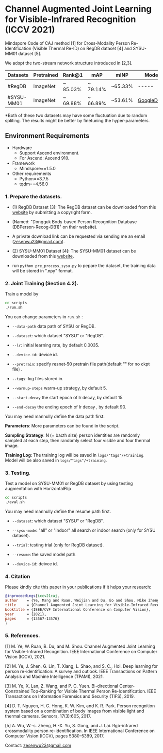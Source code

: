 # Channel Augmented Joint Learning for Visible-Infrared Recognition (ICCV 2021) 
Mindspore Code of CAJ method [1] for Cross-Modality Person Re-Identification (Visible Thermal Re-ID) on RegDB dataset [4] and SYSU-MM01 dataset [5]. 

We adopt the two-stream network structure introduced in [2,3].

|Datasets    | Pretrained| Rank@1  | mAP |  mINP |  Model|
| --------   | -----    | -----  |  -----  | ----- |------|
|#RegDB      | ImageNet | ~ 85.03% | ~ 79.14%|  ~65.33% |----- |
|#SYSU-MM01  | ImageNet | ~ 69.88%  | ~ 66.89% | ~53.61% | [GoogleDrive](https://drive.google.com/file/d/1vIKkB61frqA-zG0RiL282heqthvwkKdO/view?usp=sharing)|

*Both of these two datasets may have some fluctuation due to random spliting. The results might be better by finetuning the hyper-parameters. 

## Environment Requirements
* Hardware
  * Support Ascend environment.
  * For Ascend: Ascend 910.
* Framework
  * Mindspore==1.5.0
* Other requirements
  * Python==3.7.5
  * tqdm==4.56.0

### 1. Prepare the datasets.

- (1) RegDB Dataset [3]: The RegDB dataset can be downloaded from this [website](http://dm.dongguk.edu/link.html) by submitting a copyright form.

- (Named: "Dongguk Body-based Person Recognition Database (DBPerson-Recog-DB1)" on their website). 

- A private download link can be requested via sending me an email (zesenwu23@gmail.com). 

- (2) SYSU-MM01 Dataset [4]: The SYSU-MM01 dataset can be downloaded from this [website](http://isee.sysu.edu.cn/project/RGBIRReID.htm).

- run `python pre_process_sysu.py` to pepare the dataset, the training data will be stored in ".npy" format.

### 2. Joint Training (Section 4.2).
Train a model by
```bash
cd scripts
./run.sh
```
You can change parameters in `run.sh` :
- `--data-path` data path of SYSU or RegDB.
- `--dataset`: which dataset "SYSU" or "RegDB".

- `--lr`: initial learning rate, by default 0.0035.

-  `--device-id`: device id.

-  `--pretrain`:  specify resnet-50 pretrain file path(default "" for no ckpt file) .

- `--tags`: log files stored in.
- `--warmup-steps` warm-up strategy, by default 5.
- `--start-decay` the start epoch of lr decay, by default 15.
- `--end-decay` the ending epoch of lr decay , by default 90.

You may need mannully define the data path first.

**Parameters**: More parameters can be found in the script.

**Sampling Strategy**: N (= bacth size) person identities are randomly sampled at each step, then randomly select four visible and four thermal image. 

**Training Log**: The training log will be saved in `logs/"tags"/+training`. Model will be also saved in `logs/"tags"/+training`.

### 3. Testing.

Test a model on SYSU-MM01 or RegDB dataset by using testing augmentation with HorizontalFlip
```bash
cd scripts
./eval.sh
```
You may need mannully define the resume path first.
- `--dataset`: which dataset "SYSU" or "RegDB".

- `--sysu-mode`: "all" or "indoor" all search or indoor search (only for SYSU dataset).

- `--trial`: testing trial (only for RegDB dataset).

- `--resume`: the saved model path.

- `--device-id`:  deivce id.

### 4. Citation

Please kindly cite this paper in your publications if it helps your research:
```bibtex
@inproceedings{iccv21caj,
author    = {Ye, Mang and Ruan, Weijian and Du, Bo and Shou, Mike Zheng},
title     = {Channel Augmented Joint Learning for Visible-Infrared Recognition},
booktitle = {IEEE/CVF International Conference on Computer Vision},
year      = {2021},
pages     = {13567-13576}
}
```

###  5. References.

[1] M. Ye, W. Ruan, B. Du, and M. Shou. Channel Augmented Joint Learning for Visible-Infrared Recognition. IEEE International Conference on Computer Vision (ICCV), 2021.

[2] M. Ye, J. Shen, G. Lin, T. Xiang, L. Shao, and S. C., Hoi. 	Deep learning for person re-identification: A survey and outlook. IEEE Transactions on Pattern Analysis and Machine Intelligence (TPAMI), 2021.

[3] M. Ye, X. Lan, Z. Wang, and P. C. Yuen. Bi-directional Center-Constrained Top-Ranking for Visible Thermal Person Re-Identification. IEEE Transactions on Information Forensics and Security (TIFS), 2019.

[4] D. T. Nguyen, H. G. Hong, K. W. Kim, and K. R. Park. Person recognition system based on a combination of body images from visible light and thermal cameras. Sensors, 17(3):605, 2017.

[5] A. Wu, W.-s. Zheng, H.-X. Yu, S. Gong, and J. Lai. Rgb-infrared crossmodality person re-identification. In IEEE International Conference on Computer Vision (ICCV), pages 5380–5389, 2017.

Contact: zesenwu23@gmail.com
